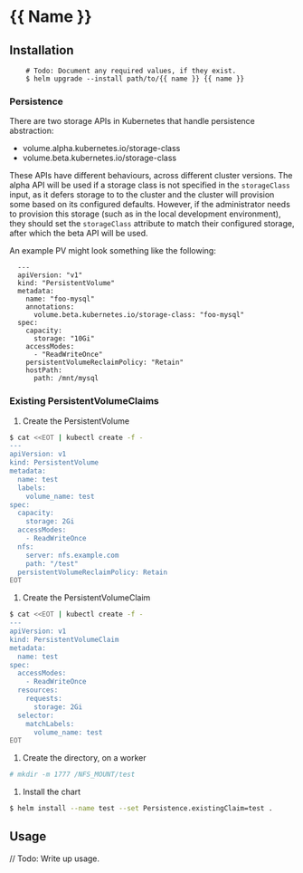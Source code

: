# {{ Name }}

## Installation

```
    # Todo: Document any required values, if they exist.
    $ helm upgrade --install path/to/{{ name }} {{ name }}
```

### Persistence

There are two storage APIs in Kubernetes that handle persistence abstraction:

- volume.alpha.kubernetes.io/storage-class
- volume.beta.kubernetes.io/storage-class

These APIs have different behaviours, across different cluster versions. The alpha API will be used if a storage class is not specified in the `storageClass` input, as it defers storage to to the cluster and the cluster will provision some based on its configured defaults. However, if the administrator needs to provision this storage (such as in the local development environment), they should set the `storageClass` attribute to match their configured storage, after which the beta API will be used.

An example PV might look something like the following:

```
  ---
  apiVersion: "v1"
  kind: "PersistentVolume"
  metadata:
    name: "foo-mysql"
    annotations:
      volume.beta.kubernetes.io/storage-class: "foo-mysql"
  spec:
    capacity:
      storage: "10Gi"
    accessModes:
      - "ReadWriteOnce"
    persistentVolumeReclaimPolicy: "Retain"
    hostPath:
      path: /mnt/mysql
```

### Existing PersistentVolumeClaims

1. Create the PersistentVolume
```bash
$ cat <<EOT | kubectl create -f -
---
apiVersion: v1
kind: PersistentVolume
metadata:
  name: test
  labels:
    volume_name: test
spec:
  capacity:
    storage: 2Gi
  accessModes:
    - ReadWriteOnce
  nfs:
    server: nfs.example.com
    path: "/test"
  persistentVolumeReclaimPolicy: Retain
EOT
```
1. Create the PersistentVolumeClaim
```bash
$ cat <<EOT | kubectl create -f -
---
apiVersion: v1
kind: PersistentVolumeClaim
metadata:
  name: test
spec:
  accessModes:
    - ReadWriteOnce
  resources:
    requests:
      storage: 2Gi
  selector:
    matchLabels:
      volume_name: test
EOT
```
1. Create the directory, on a worker
```bash
# mkdir -m 1777 /NFS_MOUNT/test
```
1. Install the chart
```bash
$ helm install --name test --set Persistence.existingClaim=test .
```

## Usage

// Todo: Write up usage.
